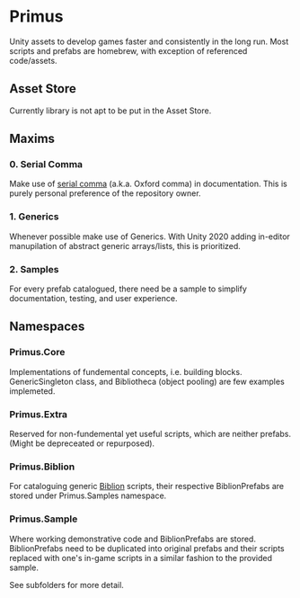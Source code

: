 # Primus
Unity assets to develop games faster and consistently in the long run. Most scripts and prefabs are homebrew, with exception of referenced code/assets.

## Asset Store
Currently library is not apt to be put in the Asset Store.

## Maxims
### 0. Serial Comma
Make use of [serial comma](https://en.wikipedia.org/wiki/Serial_comma) (a.k.a. Oxford comma) in documentation. This is purely personal preference of the repository owner.
### 1. Generics
Whenever possible make use of Generics. With Unity 2020 adding in-editor manupilation of abstract generic arrays/lists, this is prioritized.
### 2. Samples
For every prefab catalogued, there need be a sample to simplify documentation, testing, and user experience. 

## Namespaces

### Primus.Core
Implementations of fundemental concepts, i.e. building blocks. GenericSingleton class, and Bibliotheca (object pooling) are few examples implemeted.
### Primus.Extra
Reserved for non-fundemental yet useful scripts, which are neither prefabs. (Might be depreceated or repurposed).
### Primus.Biblion
For cataloguing generic [Biblion](./Core/Bibliotheca/Bibliotheca.md) scripts, their respective BiblionPrefabs are stored under Primus.Samples namespace.
### Primus.Sample
Where working demonstrative code and BiblionPrefabs are stored. BiblionPrefabs need to be duplicated into original prefabs and their scripts replaced with one's in-game scripts in a similar fashion to the provided sample.

See subfolders for more detail.